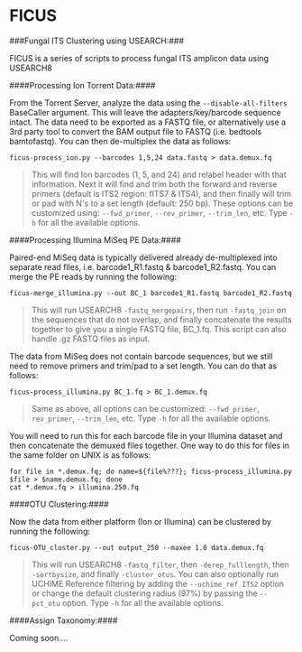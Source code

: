 # FICUS
###Fungal ITS Clustering using USEARCH:###

FICUS is a series of scripts to process fungal ITS amplicon data using USEARCH8

####Processing Ion Torrent Data:####

From the Torrent Server, analyze the data using the `--disable-all-filters` BaseCaller argument.  This will leave the adapters/key/barcode sequence intact.  The data need to be exported as a FASTQ file, or alternatively use a 3rd party tool to convert the BAM output file to FASTQ (i.e. bedtools bamtofastq).  You can then de-multiplex the data as follows:

`ficus-process_ion.py --barcodes 1,5,24 data.fastq > data.demux.fq`
>This will find Ion barcodes (1, 5, and 24) and relabel header with that information.  Next it will find and trim both the forward and reverse primers (default is ITS2 region: fITS7 & ITS4), and then finally will trim or pad with N's to a set length (default: 250 bp).  These options can be customized using: `--fwd_primer`, `--rev_primer`, `--trim_len`, etc.  Type `-h` for all the available options.

####Processing Illumina MiSeq PE Data:####

Paired-end MiSeq data is typically delivered already de-multiplexed into separate read files, i.e. barcode1_R1.fastq & barcode1_R2.fastq.  You can merge the PE reads by running the following:

`ficus-merge_illumina.py --out BC_1 barcode1_R1.fastq barcode1_R2.fastq`
>This will run USEARCH8 `-fastq_mergepairs`, then run `-fastq_join` on the sequences that do not overlap, and finally concatenate the results together to give you a single FASTQ file, BC_1.fq.  This script can also handle .gz FASTQ files as input.

The data from MiSeq does not contain barcode sequences, but we still need to remove primers and trim/pad to a set length.  You can do that as follows:

`ficus-process_illumina.py BC_1.fq > BC_1.demux.fq`
>Same as above, all options can be customized: `--fwd_primer`, `rev_primer`, `--trim_len`, etc.  Type `-h` for all the available options.

You will need to run this for each barcode file in your Illumina dataset and then concatenate the demuxed files together.  One way to do this for files in the same folder on UNIX is as follows:

```
for file in *.demux.fq; do name=${file%???}; ficus-process_illumina.py $file > $name.demux.fq; done
cat *.demux.fq > illumina.250.fq
```

####OTU Clustering:####

Now the data from either platform (Ion or Illumina) can be clustered by running the following:

`ficus-OTU_cluster.py --out output_250 --maxee 1.0 data.demux.fq`
>This will run USEARCH8 `-fastq_filter`, then `-derep_fulllength`, then `-sortbysize`, and finally `-cluster_otus`.  You can also optionally run UCHIME Reference filtering by adding the `--uchime_ref ITS2` option or change the default clustering radius (97%) by passing the `--pct_otu` option. Type `-h` for all the available options.

####Assign Taxonomy:####

Coming soon....

